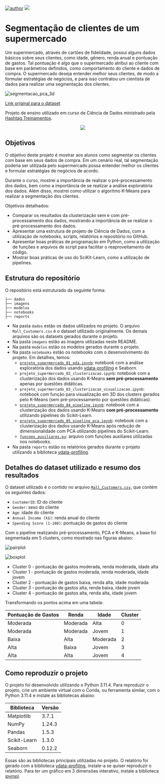 [![author](https://img.shields.io/badge/Author-Felipe&nbsp;LandimBustamante-red.svg)](https://www.linkedin.com/in/landimfelipe/)
[![](https://img.shields.io/badge/Python-3.11+-blue.svg)](https://www.python.org/)

# Segmentação de clientes de um supermercado

Um supermercado, através de cartões de fidelidade, possui alguns dados básicos sobre seus clientes, como idade, gênero, renda anual e pontuação de gastos. Tal pontuação é algo que o supermercado atribui ao cliente com base em parâmetros definidos, como comportamento do cliente e dados de compra. O supermercado deseja entender melhor seus clientes, de modo a formular estratégias de negócios, e para isso contratou um cientista de dados para realizar uma segmentação dos clientes.

![segmentacao_pca_3d](imagens/pca_plot_3d.png)

[Link original para o dataset](https://www.kaggle.com/vjchoudhary7/customer-segmentation-tutorial-in-python)

Projeto de ensino utilizado em curso de Ciência de Dados ministrado pela [Hashtag Treinamentos](https://www.hashtagtreinamentos.com/).

<p align="center"> 
  <a href="https://www.linkedin.com/in/landimfelipe/" target="_blank"><img src="https://img.shields.io/badge/-LinkedIn-%230077B5?style=for-the-badge&logo=linkedin&logoColor=white" target="_blank"></a> 
</p>

## Objetivos

O objetivo deste projeto é mostrar aos alunos como segmentar os clientes com base em seus dados de compra. Em um cenário real, tal segmentação poderia ser utilizada pelo supermercado possa entender melhor os clientes e formular estratégias de negócios de acordo.

Durante o curso, mostrei a importância de realizar o pré-processamento dos dados, bem como a importância de se realizar a análise exploratória dos dados. Além disso, mostrei como utilizar o algoritmo K-Means para realizar a segmentação dos clientes.

Objetivos detalhados:

- Comparar os resultados da clusterização sem e com pré-processamento dos dados, mostrando a importância de se realizar o pré-processamento dos dados.
- Apresentar uma estrutura de projeto de Ciência de Dados, com a utilização de notebooks, scripts, relatórios e repositório no GitHub.
- Apresentar boas práticas de programação em Python, como a utilização de funções e arquivos de script para facilitar o reaproveitamento de código.
- Mostrar boas práticas de uso do SciKit-Learn, como a utilização de pipelines.

## Estrutura do repositório

O repositório está estruturado da seguinte forma:

```
├── dados
├── imagens
├── modelos
├── notebooks
├── reports
```

- Na pasta `dados` estão os dados utilizados no projeto. O arquivo `Mall_Customers.csv` é o dataset utilizado originalmente. Os demais arquivos são os datasets gerados durante o projeto.
- Na pasta `imagens` estão as imagens utilizadas neste README.
- Na pasta `modelos` estão os modelos gerados durante o projeto. 
- Na pasta `notebooks` estão os notebooks com o desenvolvimento do projeto. Em detalhes, temos:
  - [`projeto_supermercado_01_eda.ipynb`](notebooks/projeto_supermercado_01_eda.ipynb): notebook com a análise exploratória dos dados usando [ydata-profiling](https://github.com/ydataai/ydata-profiling) e Seaborn.
  - `projeto_supermercado_02_clusterizacao.ipynb`: notebook com a clusterização dos dados usando K-Means **sem pré-processamento** apenas por questões didáticas.
  - `projeto_supermercado_03_clusterizacao_visualizacao.ipynb`: notebook com função para visualização em 3D dos clusters gerados pelo K-Means (sem pré-processamento por questões didáticas).
  - [`projeto_supermercado_04_pipeline.ipynb`](notebooks/projeto_supermercado_04_pipeline.ipynb): notebook com a clusterização dos dados usando K-Means **com pré-processamento** utilizando pipelines do Scikit-Learn.
  - [`projeto_supermercado_05_pipeline_pca.ipynb`](notebooks/projeto_supermercado_05_pipeline_pca.ipynb): notebook com a clusterização dos dados usando K-Means após redução de dimensionalidade com PCA utilizando pipelines do Scikit-Learn.
  - [`funcoes_auxiliares.py`](notebooks/funcoes_auxiliares.py): arquivo com funções auxiliares utilizadas nos notebooks.
- Na pasta `reports` estão os relatórios gerados durante o projeto utilizando a biblioteca [ydata-profiling](https://github.com/ydataai/ydata-profiling).

## Detalhes do dataset utilizado e resumo dos resultados

O dataset utilizado é o contido no arquivo [`Mall_Customers.csv`](dados/Mall_Customers.csv), que contém os seguintes dados:

- `CustomerID`: ID do cliente
- `Gender`: sexo do cliente
- `Age`: idade do cliente
- `Annual Income (k$)`: renda anual do cliente
- `Spending Score (1-100)`: pontuação de gastos do cliente

Com o pipeline realizando pré-processamento, PCA e K-Means, a base foi segmentada em 5 clusters, como mostrado nas figuras abaixo:

![pairplot](imagens/pairplot.png)

![boxplot](imagens/boxplot.png)

- Cluster 0 - pontuação de gastos moderada, renda moderada, idade alta
- Cluster 1 - pontuação de gastos moderada, renda moderada, idade jovem
- Cluster 2 - pontuação de gastos baixa, renda alta, idade moderada
- Cluster 3 - pontuação de gastos alta, renda baixa, idade jovem
- Cluster 4 - pontuação de gastos alta, renda alta, idade jovem

Transformando os pontos acima em uma tabela:

| Pontuação de Gastos | Renda    | Idade    | Cluster |
| ------------------- | -------- | -------- | ------- |
| Moderada            | Moderada | Alta     | 0       |
| Moderada            | Moderada | Jovem    | 1       |
| Baixa               | Alta     | Moderada | 2       |
| Alta                | Baixa    | Jovem    | 3       |
| Alta                | Alta     | Jovem    | 4       |


## Como reproduzir o projeto

O projeto foi desenvolvido utilizando o Python 3.11.4. Para reproduzir o projeto, crie um ambiente virtual com o Conda, ou ferramenta similar, com o Python 3.11.4 e instale as bibliotecas abaixo:

| Biblioteca   | Versão |
| ------------ | ------ |
| Matplotlib   | 3.7.1  |
| NumPy        | 1.24.3 |
| Pandas       | 1.5.3  |
| Scikit-Learn | 1.3.0  |
| Seaborn      | 0.12.2 |

Essas são as bibliotecas principais utilizadas no projeto. O relatório foi gerado com a biblioteca [ydata-profiling](https://github.com/ydataai/ydata-profiling), instale-a se quiser reproduzir o relatório. Para ter um gráfico em 3 dimensões interativo, instale a biblioteca [ipympl](https://matplotlib.org/ipympl/).
